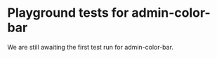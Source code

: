 # Playground tests for admin-color-bar
We are still awaiting the first test run for admin-color-bar.
